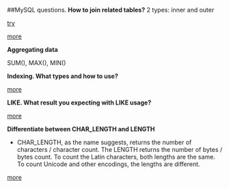##MySQL questions.
**How to join related tables?**
2 types: inner and outer

<a href="https://www.khanacademy.org/computer-programming/sql-join-on-tables/5409956539006976
">try</a>

<a href="http://www.sqlbook.com/sql/sql-inner-join-examples-and-explanations/
">more</a>

**Aggregating data**

SUM(), MAX(), MIN()

**Indexing. What types and how to use?**

<a href="https://www.tutorialspoint.com/mysql/mysql-indexes.htm">more</a>

**LIKE. What result you expecting with LIKE usage?**

<a href="https://www.tutorialspoint.com/mysql/mysql-like-clause.htm">more</a>

**Differentiate between CHAR_LENGTH and LENGTH**

- CHAR_LENGTH, as the name suggests, returns the number of characters / character count. The LENGTH returns the number of bytes / bytes count. To count the Latin characters, both lengths are the same. To count Unicode and other encodings, the lengths are different.

<a href="http://www.careerride.com/MySQL-CHAR_LENGTH.aspx">more</a>